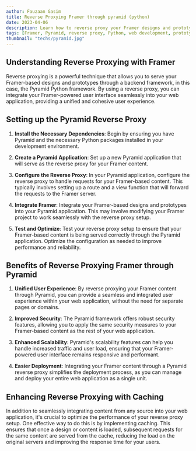 ```yaml
---
author: Fauzaan Gasim
title: Reverse Proxying Framer through pyramid (python)
date: 2023-04-06
description: Learn how to reverse proxy your Framer designs and prototypes through the Pyramid Python framework, enabling you to seamlessly integrate your designs into your web application.
tags: [Framer, Pyramid, reverse proxy, Python, web development, prototyping]
thumbnail: "techs/pyramid.jpg"
---
```


## Understanding Reverse Proxying with Framer

Reverse proxying is a powerful technique that allows you to serve your Framer-based designs and prototypes through a backend framework, in this case, the Pyramid Python framework. By using a reverse proxy, you can integrate your Framer-powered user interface seamlessly into your web application, providing a unified and cohesive user experience.

## Setting up the Pyramid Reverse Proxy

1. **Install the Necessary Dependencies**: Begin by ensuring you have Pyramid and the necessary Python packages installed in your development environment.

2. **Create a Pyramid Application**: Set up a new Pyramid application that will serve as the reverse proxy for your Framer content.

3. **Configure the Reverse Proxy**: In your Pyramid application, configure the reverse proxy to handle requests for your Framer-based content. This typically involves setting up a route and a view function that will forward the requests to the Framer server.

4. **Integrate Framer**: Integrate your Framer-based designs and prototypes into your Pyramid application. This may involve modifying your Framer project to work seamlessly with the reverse proxy setup.

5. **Test and Optimize**: Test your reverse proxy setup to ensure that your Framer-based content is being served correctly through the Pyramid application. Optimize the configuration as needed to improve performance and reliability.

## Benefits of Reverse Proxying Framer through Pyramid

1. **Unified User Experience**: By reverse proxying your Framer content through Pyramid, you can provide a seamless and integrated user experience within your web application, without the need for separate pages or domains.

2. **Improved Security**: The Pyramid framework offers robust security features, allowing you to apply the same security measures to your Framer-based content as the rest of your web application.

3. **Enhanced Scalability**: Pyramid's scalability features can help you handle increased traffic and user load, ensuring that your Framer-powered user interface remains responsive and performant.

4. **Easier Deployment**: Integrating your Framer content through a Pyramid reverse proxy simplifies the deployment process, as you can manage and deploy your entire web application as a single unit.

## Enhancing Reverse Proxying with Caching

In addition to seamlessly integrating content from any source into your web application, it's crucial to optimize the performance of your reverse proxy setup. One effective way to do this is by implementing caching. This ensures that once a design or content is loaded, subsequent requests for the same content are served from the cache, reducing the load on the original servers and improving the response time for your users.